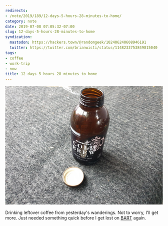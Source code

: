 ```yaml
---
redirects:
- /note/2019/189/12-days-5-hours-28-minutes-to-home/
category: note
date: 2019-07-08 07:05:32-07:00
slug: 12-days-5-hours-28-minutes-to-home
syndication:
  mastodon: https://hackers.town/@randomgeek/102406240608946191
  twitter: https://twitter.com/brianwisti/status/1148233753849815040
tags:
- coffee
- work-trip
- now
title: 12 days 5 hours 28 minutes to home
---
```


![attachments/img/2019/cover-2019-07-08.jpg](../../../attachments/img/2019/cover-2019-07-08.jpg)

Drinking leftover coffee from yesterday's wanderings. Not to worry, I'll get more. Just needed something quick before I get lost on [BART](https://www.bart.gov/) again.